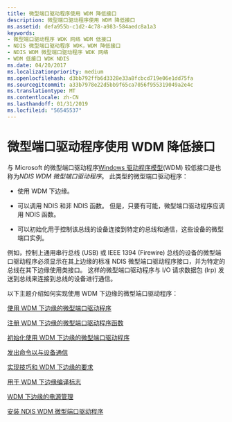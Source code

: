 ```yaml
---
title: 微型端口驱动程序使用 WDM 降低接口
description: 微型端口驱动程序使用 WDM 降低接口
ms.assetid: defa955b-c1d2-4c78-a983-584aedc8a1a3
keywords:
- 微型端口驱动程序 WDK 网络 WDM 低接口
- NDIS 微型端口驱动程序 WDK，WDM 降低接口
- NDIS WDM 微型端口驱动程序 WDK 网络
- WDM 低接口 WDK NDIS
ms.date: 04/20/2017
ms.localizationpriority: medium
ms.openlocfilehash: d3bb792ffb6d3328e33a8fcbcd719e06e1dd75fa
ms.sourcegitcommit: a33b7978e22d5bb9f65ca7056f955319049a2e4c
ms.translationtype: MT
ms.contentlocale: zh-CN
ms.lasthandoff: 01/31/2019
ms.locfileid: "56545537"
---
```

# <a name="miniport-drivers-with-a-wdm-lower-interface"></a>微型端口驱动程序使用 WDM 降低接口





与 Microsoft 的微型端口驱动程序[Windows 驱动程序模型](https://msdn.microsoft.com/library/windows/hardware/ff565698)(WDM) 较低接口是也称为*NDIS WDM 微型端口驱动程序*。 此类型的微型端口驱动程序：

-   使用 WDM 下边缘。

-   可以调用 NDIS 和非 NDIS 函数。 但是，只要有可能，微型端口驱动程序应调用 NDIS 函数。

-   可以初始化用于控制该总线的设备连接到特定的总线和通信，这些设备的微型端口实例。

例如，控制上通用串行总线 (USB) 或 IEEE 1394 (Firewire) 总线的设备的微型端口驱动程序必须显示在其上边缘的标准 NDIS 微型端口驱动程序接口，并为特定的总线在其下边缘使用类接口。 这样的微型端口驱动程序与 I/O 请求数据包 (Irp) 发送到总线来连接到总线的设备进行通信。

以下主题介绍如何实现使用 WDM 下边缘的微型端口驱动程序：

[使用 WDM 下边缘的微型端口驱动程序](miniport-driver-with-a-wdm-lower-edge.md)

[注册 WDM 下边缘的微型端口驱动程序函数](registering-miniport-driver-functions-for-wdm-lower-edge.md)

[初始化使用 WDM 下边缘的微型端口驱动程序](initializing-a-miniport-driver-with-a-wdm-lower-edge.md)

[发出命令以与设备通信](issuing-commands-to-communicate-with-devices.md)

[实现技巧和 WDM 下边缘的要求](implementation-tips-and-requirements-for-wdm-lower-edge.md)

[用于 WDM 下边缘编译标志](compile-flags-for-wdm-lower-edge.md)

[WDM 下边缘的电源管理](power-management-for-wdm-lower-edge.md)

[安装 NDIS WDM 微型端口驱动程序](installing-ndis-wdm-miniport-drivers.md)

 

 





